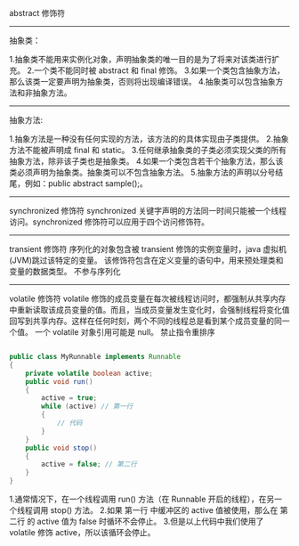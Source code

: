 abstract 修饰符

---
抽象类：

1.抽象类不能用来实例化对象，声明抽象类的唯一目的是为了将来对该类进行扩充。
2.一个类不能同时被 abstract 和 final 修饰。
3.如果一个类包含抽象方法，那么该类一定要声明为抽象类，否则将出现编译错误。
4.抽象类可以包含抽象方法和非抽象方法。 

---
抽象方法:

1.抽象方法是一种没有任何实现的方法，该方法的的具体实现由子类提供。
2.抽象方法不能被声明成 final 和 static。
3.任何继承抽象类的子类必须实现父类的所有抽象方法，除非该子类也是抽象类。
4.如果一个类包含若干个抽象方法，那么该类必须声明为抽象类。抽象类可以不包含抽象方法。
5.抽象方法的声明以分号结尾，例如：public abstract sample();。 

---
synchronized 修饰符
synchronized 关键字声明的方法同一时间只能被一个线程访问。synchronized 修饰符可以应用于四个访问修饰符。

---
transient 修饰符
序列化的对象包含被 transient 修饰的实例变量时，java 虚拟机(JVM)跳过该特定的变量。
该修饰符包含在定义变量的语句中，用来预处理类和变量的数据类型。 不参与序列化

---
volatile 修饰符
volatile 修饰的成员变量在每次被线程访问时，都强制从共享内存中重新读取该成员变量的值。而且，当成员变量发生变化时，会强制线程将变化值回写到共享内存。这样在任何时刻，两个不同的线程总是看到某个成员变量的同一个值。
一个 volatile 对象引用可能是 null。 
禁止指令重排序
```java

public class MyRunnable implements Runnable
{
    private volatile boolean active;
    public void run()
    {
        active = true;
        while (active) // 第一行
        {
            // 代码
        }
    }
    public void stop()
    {
        active = false; // 第二行
    }
}

```

1.通常情况下，在一个线程调用 run() 方法（在 Runnable 开启的线程），在另一个线程调用 stop() 方法。 
2.如果 第一行 中缓冲区的 active 值被使用，那么在 第二行 的 active 值为 false 时循环不会停止。
3.但是以上代码中我们使用了 volatile 修饰 active，所以该循环会停止。